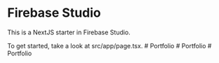# Firebase Studio

This is a NextJS starter in Firebase Studio.

To get started, take a look at src/app/page.tsx.
#   P o r t f o l i o  
 #   P o r t f o l i o  
 #   P o r t f o l i o  
 